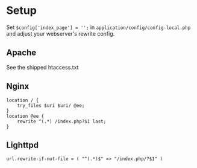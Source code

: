 # Setup

Set `$config['index_page'] = '';` in `application/config/config-local.php` and adjust your webserver's rewrite config.

## Apache

See the shipped htaccess.txt

## Nginx

```
location / {
    try_files $uri $uri/ @ee;
}
location @ee {
    rewrite ^(.*) /index.php?$1 last;
}
```

## Lighttpd

```
url.rewrite-if-not-file = ( "^(.*)$" => "/index.php/?$1" )
```

